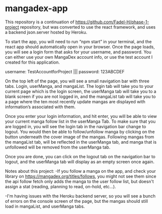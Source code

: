 # mangadex-app

This repository is a continuation of https://github.com/Fadel-H/phase-1-project repository, but was converted to use the react framework, and uses a backend json.server hosted by Heroku. 

To start the app, you will need to run “npm start” in your terminal, and the react app should automatically open in your browser. Once the page loads, you will see a login form that asks for your username, and password. You can either use your own MangaDex account info, or use the test account I created for this application.

username: TestAccountforProject ||| password: 123ABCDEF

On the top left of the page, you will see a small navigation bar with three tabs. Login, userManga, and mangaList. The login tab will take you to your current page which is the login screen, the userManga tab will take you to a blank screen if you are not logged in, and the mangaList tab will take you to a page where the ten most recently update mangas are displayed with information’s associated with them.

Once you enter your login information, and hit enter, you will be able to view your current manga follow list in the userManga Tab. To make sure that you are logged in, you will see the login tab in the navigation bar change to logout. You would then be able to follow/unfollow manga by clicking on the button underneath the cover image of the mangas. Following mangas from the mangaList tab, will be reflected in the userManga tab, and manga that is unfollowed will be removed from the userManga tab.

Once you are done, you can click on the logout tab on the navigation bar to logout, and the userManga tab will display as an empty screen once again.


Notes about this project:
-If you follow a manga on the app, and check your library on https://mangadex.org/titles/follows, you might not see them since the api follow fetch only adds the manga to the user follow list, but doesn't assign a stat (reading, planning to read, on-hold, etc...).

-I'm having issues with the Heroku backend server, so you will see a bunch of errors on the console screen of the page, but the mangas should still load in mangaList, and userManga tabs.
